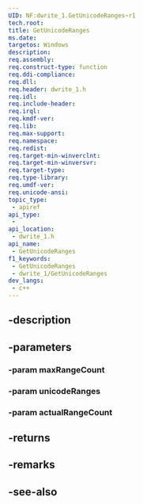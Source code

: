 ```yaml
---
UID: NF:dwrite_1.GetUnicodeRanges~r1
tech.root: 
title: GetUnicodeRanges
ms.date: 
targetos: Windows
description: 
req.assembly: 
req.construct-type: function
req.ddi-compliance: 
req.dll: 
req.header: dwrite_1.h
req.idl: 
req.include-header: 
req.irql: 
req.kmdf-ver: 
req.lib: 
req.max-support: 
req.namespace: 
req.redist: 
req.target-min-winverclnt: 
req.target-min-winversvr: 
req.target-type: 
req.type-library: 
req.umdf-ver: 
req.unicode-ansi: 
topic_type:
 - apiref
api_type:
 - 
api_location:
 - dwrite_1.h
api_name:
 - GetUnicodeRanges
f1_keywords:
 - GetUnicodeRanges
 - dwrite_1/GetUnicodeRanges
dev_langs:
 - c++
---
```


## -description

## -parameters

### -param maxRangeCount

### -param unicodeRanges

### -param actualRangeCount

## -returns

## -remarks

## -see-also

